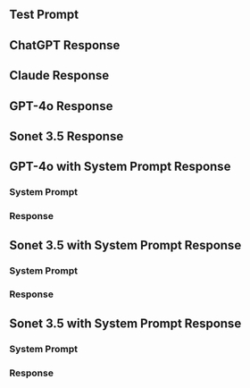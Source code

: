 ## Test Prompt

## ChatGPT Response

## Claude Response

## GPT-4o Response 

## Sonet 3.5 Response

## GPT-4o with System Prompt Response 
### System Prompt

### Response


## Sonet 3.5 with System Prompt Response 
### System Prompt

### Response


## Sonet 3.5 with System Prompt Response 
### System Prompt

### Response
